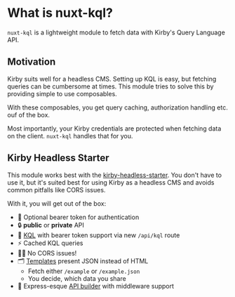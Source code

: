 # What is nuxt-kql?

`nuxt-kql` is a lightweight module to fetch data with Kirby's Query Language API.

## Motivation

Kirby suits well for a headless CMS. Setting up KQL is easy, but fetching queries can be cumbersome at times. This module tries to solve this by providing simple to use composables.

With these composables, you get query caching, authorization handling etc. ouf of the box.

Most importantly, your Kirby credentials are protected when fetching data on the client. `nuxt-kql` handles that for you.

## Kirby Headless Starter

This module works best with the [kirby-headless-starter](https://github.com/johannschopplich/kirby-headless-starter). You don't have to use it, but it's suited best for using Kirby as a headless CMS and avoids common pitfalls like CORS issues.

With it, you will get out of the box:

- 🦭 Optional bearer token for authentication
- 🔒 **public** or **private** API
- 🧩 [KQL](https://github.com/getkirby/kql) with bearer token support via new `/api/kql` route
- ⚡️ Cached KQL queries
- 😵‍💫 No CORS issues!
- 🗂 [Templates](https://github.com/johannschopplich/kirby-headless-starter/tree/main/site/templates) present JSON instead of HTML
  - Fetch either `/example` or `/example.json`
  - You decide, which data you share
- 🦾 Express-esque [API builder](https://github.com/johannschopplich/kirby-headless-starter#api-builder) with middleware support
